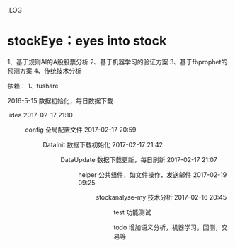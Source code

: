 .LOG

# stockEye：eyes into stock
1、基于规则AI的A股股票分析
2、基于机器学习的验证方案
3、基于fbprophet的预测方案
4、传统技术分析

依赖：
1、tushare

2016-5-15 数据初始化，每日数据下载




 .idea
2017-02-17  21:10    <DIR> config			全局配置文件
2017-02-17  20:59    <DIR> DataInit			数据下载初始化
2017-02-17  21:42    <DIR> DataUpdate			数据下载更新，每日刷新
2017-02-17  21:07    <DIR> helper			公共组件，如文件操作，发送邮件
2017-02-19  09:25    <DIR> stockanalyse-my		技术分析
2017-02-16  20:45    <DIR> test			功能测试


todo		增加语义分析，机器学习，回测，交易等




